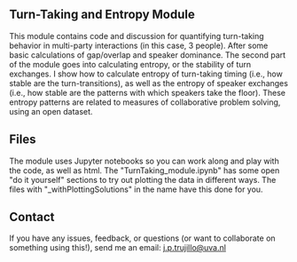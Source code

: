 ## Turn-Taking and Entropy Module
This module contains code and discussion for quantifying turn-taking behavior in multi-party interactions (in this case, 3 people). After some basic calculations of gap/overlap and speaker dominance. 
The second part of the module goes into calculating entropy, or the stability of turn exchanges. I show how to calculate entropy of turn-taking timing (i.e., how stable are the turn-transitions), as well as the entropy of speaker exchanges (i.e., how stable are the patterns with which speakers take the floor). 
These entropy patterns are related to measures of collaborative problem solving, using an open dataset. 

## Files
The module uses Jupyter notebooks so you can work along and play with the code, as well as html. The "TurnTaking_module.ipynb" has some open "do it yourself" sections to try out plotting the data in different ways. The files with "_withPlottingSolutions" in the name have this done for you.

## Contact
If you have any issues, feedback, or questions (or want to collaborate on something using this!), send me an email: j.p.trujillo@uva.nl 
